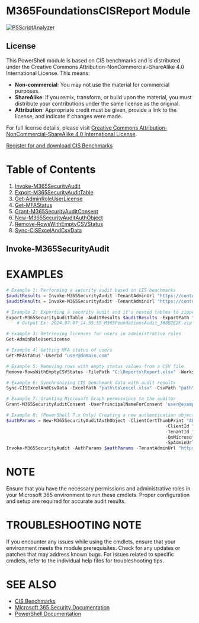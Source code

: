 # M365FoundationsCISReport Module
[![PSScriptAnalyzer](https://github.com/CriticalSolutionsNetwork/M365FoundationsCISReport/actions/workflows/powershell.yml/badge.svg)](https://github.com/CriticalSolutionsNetwork/M365FoundationsCISReport/actions/workflows/powershell.yml)
## License

This PowerShell module is based on CIS benchmarks and is distributed under the Creative Commons Attribution-NonCommercial-ShareAlike 4.0 International License. This means:

- **Non-commercial**: You may not use the material for commercial purposes.
- **ShareAlike**: If you remix, transform, or build upon the material, you must distribute your contributions under the same license as the original.
- **Attribution**: Appropriate credit must be given, provide a link to the license, and indicate if changes were made.

For full license details, please visit [Creative Commons Attribution-NonCommercial-ShareAlike 4.0 International License](https://creativecommons.org/licenses/by-nc-sa/4.0/deed.en).

[Register for and download CIS Benchmarks](https://www.cisecurity.org/cis-benchmarks)
# Table of Contents
1. [Invoke-M365SecurityAudit](#Invoke-M365SecurityAudit)
2. [Export-M365SecurityAuditTable](#Export-M365SecurityAuditTable)
3. [Get-AdminRoleUserLicense](#Get-AdminRoleUserLicense)
4. [Get-MFAStatus](#Get-MFAStatus)
5. [Grant-M365SecurityAuditConsent](#Grant-M365SecurityAuditConsent)
6. [New-M365SecurityAuditAuthObject](#New-M365SecurityAuditAuthObject)
7. [Remove-RowsWithEmptyCSVStatus](#Remove-RowsWithEmptyCSVStatus)
8. [Sync-CISExcelAndCsvData](#Sync-CISExcelAndCsvData)

## Invoke-M365SecurityAudit

# EXAMPLES
```powershell
# Example 1: Performing a security audit based on CIS benchmarks
$auditResults = Invoke-M365SecurityAudit -TenantAdminUrl "https://contoso-admin.sharepoint.com"
$auditResults = Invoke-M365SecurityAudit -TenantAdminUrl "https://contoso-admin.sharepoint.com" -DomainName "contoso.com" -ApprovedCloudStorageProviders "DropBox" -ApprovedFederatedDomains "northwind.com"

# Example 2: Exporting a security audit and it's nested tables to zipped CSV files
Export-M365SecurityAuditTable -AuditResults $auditResults -ExportPath "C:\temp" -ExportOriginalTests -ExportAllTests
    # Output Ex: 2024.07.07_14.55.55_M365FoundationsAudit_368B2E2F.zip

# Example 3: Retrieving licenses for users in administrative roles
Get-AdminRoleUserLicense

# Example 4: Getting MFA status of users
Get-MFAStatus -UserId "user@domain.com"

# Example 5: Removing rows with empty status values from a CSV file
Remove-RowsWithEmptyCSVStatus -FilePath "C:\Reports\Report.xlsx" -WorksheetName "Sheet1"

# Example 6: Synchronizing CIS benchmark data with audit results
Sync-CISExcelAndCsvData -ExcelPath "path\to\excel.xlsx" -CsvPath "path\to\data.csv" -SheetName "Combined Profiles"

# Example 7: Granting Microsoft Graph permissions to the auditor
Grant-M365SecurityAuditConsent -UserPrincipalNameForConsent 'user@example.com'

# Example 8: (PowerShell 7.x Only) Creating a new authentication object for the security audit for app-based authentication.
$authParams = New-M365SecurityAuditAuthObject -ClientCertThumbPrint "ABCDEF1234567890ABCDEF1234567890ABCDEF12" `
                                                            -ClientId "12345678-1234-1234-1234-123456789012" `
                                                            -TenantId "12345678-1234-1234-1234-123456789012" `
                                                            -OnMicrosoftUrl "yourcompany.onmicrosoft.com" `
                                                            -SpAdminUrl "https://yourcompany-admin.sharepoint.com"
Invoke-M365SecurityAudit -AuthParams $authParams -TenantAdminUrl "https://yourcompany-admin.sharepoint.com"
```

# NOTE
Ensure that you have the necessary permissions and administrative roles in your Microsoft 365 environment to run these cmdlets. Proper configuration and setup are required for accurate audit results.

# TROUBLESHOOTING NOTE
If you encounter any issues while using the cmdlets, ensure that your environment meets the module prerequisites. Check for any updates or patches that may address known bugs. For issues related to specific cmdlets, refer to the individual help files for troubleshooting tips.

# SEE ALSO
- [CIS Benchmarks](https://www.cisecurity.org/cis-benchmarks/)
- [Microsoft 365 Security Documentation](https://docs.microsoft.com/en-us/microsoft-365/security/)
- [PowerShell Documentation](https://docs.microsoft.com/en-us/powershell/)